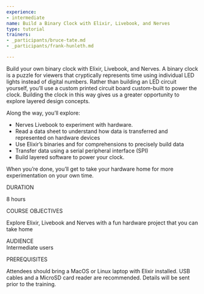 ```yaml
---
experience:
- intermediate
name: Build a Binary Clock with Elixir, Livebook, and Nerves
type: tutorial
trainers:
- _participants/bruce-tate.md
- _participants/frank-hunleth.md

---
```

Build your own binary clock with Elixir, Livebook, and Nerves. A binary clock is a puzzle for viewers that cryptically represents time using individual LED lights instead of digital numbers. Rather than building an LED circuit yourself, you’ll use a custom printed circuit board custom-built to power the clock. Building the clock in this way gives us a greater opportunity to explore layered design concepts.

Along the way, you’ll explore:

* Nerves Livebook to experiment with hardware.
* Read a data sheet to understand how data is transferred and represented on hardware devices
* Use Elixir’s binaries and for comprehensions to precisely build data
* Transfer data using a serial peripheral interface (SPI)
* Build layered software to power your clock.

When you’re done, you’ll get to take your hardware home for more experimentation on your own time.

DURATION

8 hours

COURSE OBJECTIVES

Explore Elixir, Livebook and Nerves with a fun hardware project that you can take home

AUDIENCE  
Intermediate users

PREREQUISITES

Attendees should bring a MacOS or Linux laptop with Elixir installed. USB cables and a MicroSD card reader are recommended. Details will be sent prior to the training.